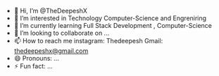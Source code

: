 - 👋 Hi, I’m @TheDeepeshX
- 👀 I’m interested in Technology Computer-Science and Engreniring 
- 🌱 I’m currently learning  Full Stack Development , Computer-Science
- 💞️ I’m looking to collaborate on ...
- 📫 How to reach me instagram: Thedeepesh  Gmail: thedeepeshx@gmail.com
- 😄 Pronouns: ...
- ⚡ Fun fact: ...

<!---
TheDeepeshX/TheDeepeshX is a ✨ special ✨ repository because its `README.md` (this file) appears on your GitHub profile.
You can click the Preview link to take a look at your changes.
--->
